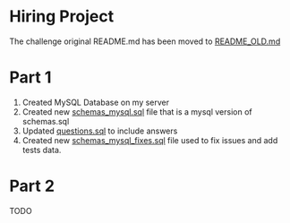 # Hiring Project

The challenge original README.md has been moved to [README_OLD.md](https://github.com/hobnobber/strivven-challenge/blob/develop/README_OLD.md)

# Part 1

1. Created MySQL Database on my server
2. Created new [schemas_mysql.sql](https://github.com/hobnobber/strivven-challenge/blob/develop/Part1-SQL/schemas_mysql.sql) file that is a mysql version of schemas.sql
3. Updated [questions.sql](https://github.com/hobnobber/strivven-challenge/blob/develop/Part1-SQL/questions.sql) to include answers
4. Created new [schemas_mysql_fixes.sql](https://github.com/hobnobber/strivven-challenge/blob/develop/Part1-SQL/schemas_mysql_fixes.sql) file used to fix issues and add tests data.

# Part 2

TODO
